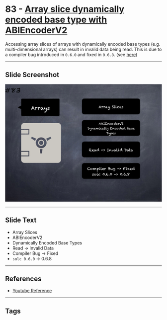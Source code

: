 # 83 - [Array slice dynamically encoded base type with ABIEncoderV2](Array%20slice%20dynamically%20encoded%20base%20type%20with%20ABIEncoderV2.md)
Accessing array slices of arrays with dynamically encoded base types (e.g. multi-dimensional arrays) can result in invalid data being read. This is due to a compiler bug introduced in `0.6.0` and fixed in `0.6.8`. (see [here](https://docs.soliditylang.org/en/v0.8.9/bugs.html))
___
## Slide Screenshot
![083.png](../../images/4.Pitfalls%20and%20Best%20Practices%20101/083.png)
___
## Slide Text
- Array Slices
- ABIEncoderV2
- Dynamically Encoded Base Types
- Read -> Invalid Data
- Compiler Bug -> Fixed
- `solc 0.6.0` -> 0.6.8
___
## References
- [Youtube Reference](https://youtu.be/vyWLO5Dlg50?t=70)
___
## Tags
